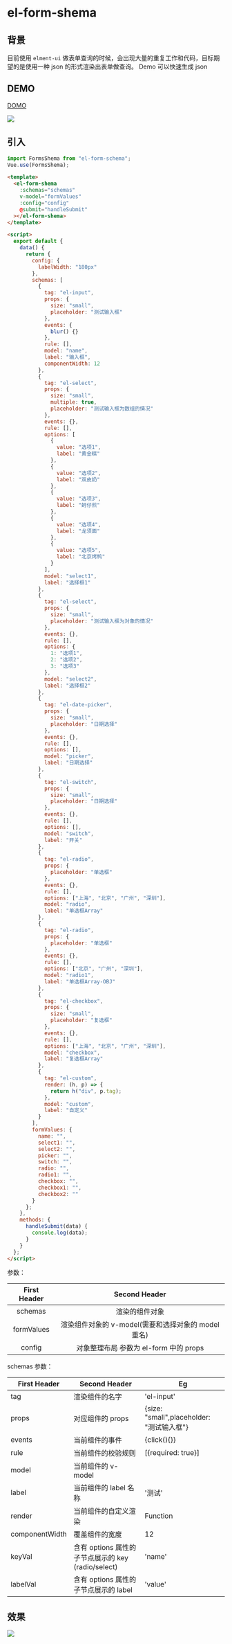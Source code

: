 # el-form-shema

## 背景

目前使用 `elment-ui` 做表单查询的时候，会出现大量的重复工作和代码，目标期望的是使用一种 json 的形式渲染出表单做查询。
Demo 可以快速生成 json

## DEMO

[DOMO](http://152.136.31.37:7000)

![](assest/eg.gif)

## 引入

```javascript
import FormsShema from "el-form-schema";
Vue.use(FormsShema);
```

```html
<template>
  <el-form-shema
    :schemas="schemas"
    v-model="formValues"
    :config="config"
    @submit="handleSubmit"
  ></el-form-shema>
</template>

<script>
  export default {
    data() {
      return {
        config: {
          labelWidth: "180px"
        },
        schemas: [
          {
            tag: "el-input",
            props: {
              size: "small",
              placeholder: "测试输入框"
            },
            events: {
              blur() {}
            },
            rule: [],
            model: "name",
            label: "输入框",
            componentWidth: 12
          },
          {
            tag: "el-select",
            props: {
              size: "small",
              multiple: true,
              placeholder: "测试输入框为数组的情况"
            },
            events: {},
            rule: [],
            options: [
              {
                value: "选项1",
                label: "黄金糕"
              },
              {
                value: "选项2",
                label: "双皮奶"
              },
              {
                value: "选项3",
                label: "蚵仔煎"
              },
              {
                value: "选项4",
                label: "龙须面"
              },
              {
                value: "选项5",
                label: "北京烤鸭"
              }
            ],
            model: "select1",
            label: "选择框1"
          },
          {
            tag: "el-select",
            props: {
              size: "small",
              placeholder: "测试输入框为对象的情况"
            },
            events: {},
            rule: [],
            options: {
              1: "选项1",
              2: "选项2",
              3: "选项3"
            },
            model: "select2",
            label: "选择框2"
          },
          {
            tag: "el-date-picker",
            props: {
              size: "small",
              placeholder: "日期选择"
            },
            events: {},
            rule: [],
            options: [],
            model: "picker",
            label: "日期选择"
          },
          {
            tag: "el-switch",
            props: {
              size: "small",
              placeholder: "日期选择"
            },
            events: {},
            rule: [],
            options: [],
            model: "switch",
            label: "开关"
          },
          {
            tag: "el-radio",
            props: {
              placeholder: "单选框"
            },
            events: {},
            rule: [],
            options: ["上海", "北京", "广州", "深圳"],
            model: "radio",
            label: "单选框Array"
          },
          {
            tag: "el-radio",
            props: {
              placeholder: "单选框"
            },
            events: {},
            rule: [],
            options: ["北京", "广州", "深圳"],
            model: "radio1",
            label: "单选框Array-OBJ"
          },
          {
            tag: "el-checkbox",
            props: {
              size: "small",
              placeholder: "复选框"
            },
            events: {},
            rule: [],
            options: ["上海", "北京", "广州", "深圳"],
            model: "checkbox",
            label: "复选框Array"
          },
          {
            tag: "el-custom",
            render: (h, p) => {
              return h("div", p.tag);
            },
            model: "custom",
            label: "自定义"
          }
        ],
        formValues: {
          name: "",
          select1: "",
          select2: "",
          picker: "",
          switch: "",
          radio: "",
          radio1: "",
          checkbox: "",
          checkbox1: "",
          checkbox2: ""
        }
      };
    },
    methods: {
      handleSubmit(data) {
        console.log(data);
      }
    }
  };
</script>
```

参数：

| First Header |                    Second Header                    |
| :----------: | :-------------------------------------------------: |
|   schemas    |                   渲染的组件对象                    |
|  formValues  | 渲染组件对象的 v-model(需要和选择对象的 model 重名) |
|    config    |       对象整理布局 参数为 el-form 中的 props        |

schemas 参数：

| First Header   | Second Header                                      | Eg                                        |
| -------------- | -------------------------------------------------- | ----------------------------------------- |
| tag            | 渲染组件的名字                                     | 'el-input'                                |
| props          | 对应组件的 props                                   | {size: "small",placeholder: "测试输入框"} |
| events         | 当前组件的事件                                     | {click(){}}                               |
| rule           | 当前组件的校验规则                                 | [{required: true}]                        |
| model          | 当前组件的 v-model                                 |                                           |
| label          | 当前组件的 label 名称                              | '测试'                                    |
| render         | 当前组件的自定义渲染                               | Function                                  |
| componentWidth | 覆盖组件的宽度                                     | 12                                        |
| keyVal         | 含有 options 属性的子节点展示的 key (radio/select) | 'name'                                    |
| labelVal       | 含有 options 属性的子节点展示的 label              | 'value'                                   |

## 效果

![](assest/eg.png)
